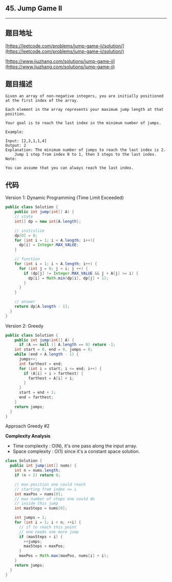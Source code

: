 ## 45. Jump Game II

----
## 题目地址

[https://leetcode.com/problems/jump-game-ii/solution/](https://leetcode.com/problems/jump-game-ii/solution/)

[https://www.jiuzhang.com/solutions/jump-game-ii](https://www.jiuzhang.com/solutions/jump-game-ii)

## 题目描述

```text
Given an array of non-negative integers, you are initially positioned at the first index of the array.

Each element in the array represents your maximum jump length at that position.

Your goal is to reach the last index in the minimum number of jumps.

Example:

Input: [2,3,1,1,4]
Output: 2
Explanation: The minimum number of jumps to reach the last index is 2.
    Jump 1 step from index 0 to 1, then 3 steps to the last index.
Note:

You can assume that you can always reach the last index.
```

## 代码

Version 1: Dynamic Programming (Time Limit Exceeded)

```java
public class Solution {
    public int jump(int[] A) {
    // state
    int[] dp = new int[A.length];

    // initislize
    dp[0] = 0;
    for (int i = 1; i < A.length; i++){
      dp[i] = Integer.MAX_VALUE;
    }

    // function
    for (int i = 1; i < A.length; i++) {
      for (int j = 0; j < i; j ++) {
        if (dp[j] != Integer.MAX_VALUE && j + A[j] >= i) {
          dp[i] = Math.min(dp[i], dp[j] + 1);
        }
      }
    }

    // answer
    return dp[A.length - 1];
  }
}
```

Version 2: Greedy

```java
public class Solution {
    public int jump(int[] A) {
      if (A == null || A.length == 0) return -1;
    int start = 0, end = 0, jumps = 0;
    while (end < A.length - 1) {
      jumps++;
      int farthest = end;
      for (int i = start; i <= end; i++) {
        if (A[i] + i > farthest) {
          farthest = A[i] + i;
        }
      }
      start = end + 1;
      end = farthest;
    }
    return jumps;
  }
}
```

Approach Greedy \#2

**Complexity Analysis**

* Time complexity : O\(_N_\), it's one pass along the input array.
* Space complexity : O\(1\) since it's a constant space solution.

```java
class Solution {
  public int jump(int[] nums) {
    int n = nums.length;
    if (n < 2) return 0;

    // max position one could reach 
    // starting from index <= i 
    int maxPos = nums[0];
    // max number of steps one could do
    // inside this jump
    int maxSteps = nums[0];

    int jumps = 1;
    for (int i = 1; i < n; ++i) {
      // if to reach this point 
      // one needs one more jump
      if (maxSteps < i) {
        ++jumps;
        maxSteps = maxPos;
      }
      maxPos = Math.max(maxPos, nums[i] + i);
    }
    return jumps;
  }
}
```

